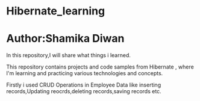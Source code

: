 # Hibernate_learning
<h1>Author:Shamika Diwan</h1>
<p>In this repository,I will share what things i learned.</p>
<p>This repository contains projects and code samples from Hibernate , where I'm learning and practicing various technologies and concepts.</p>
<p>Firstly i used CRUD Operations in Employee Data like inserting records,Updating reocrds,deleting records,saving records etc.</p>
